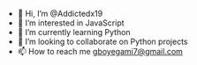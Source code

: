 - 👋 Hi, I’m @Addictedx19
- 👀 I’m interested in JavaScript
- 🌱 I’m currently learning Python 
- 💞️ I’m looking to collaborate on Python projects
- 📫 How to reach me gboyegami7@gmail.com

<!---
Addictedx19/Addictedx19 is a ✨ special ✨ repository because its `README.md` (this file) appears on your GitHub profile.
You can click the Preview link to take a look at your changes.
--->
